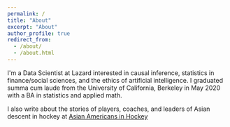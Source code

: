 ```yaml
---
permalink: /
title: "About"
excerpt: "About"
author_profile: true
redirect_from: 
  - /about/
  - /about.html
---
```


I'm a Data Scientist at Lazard interested in causal inference, statistics in finance/social sciences, and the ethics of artificial intelligence. I graduated summa cum laude from the University of California, Berkeley in May 2020 with a BA in statistics and applied math.

I also write about the stories of players, coaches, and leaders of Asian descent in hockey at [Asian Americans in Hockey](https://asianamericansinhockey.com/)


